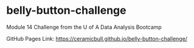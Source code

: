 # belly-button-challenge
Module 14 Challenge from the U of A Data Analysis Bootcamp

GitHub Pages Link:
https://ceramicbull.github.io/belly-button-challenge/
